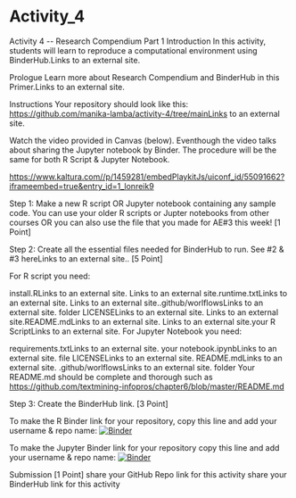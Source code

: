 # Activity_4
Activity 4 -- Research Compendium Part 1
Introduction
In this activity, students will learn to reproduce a computational environment using BinderHub.Links to an external site.

Prologue
Learn more about Research Compendium and BinderHub in this Primer.Links to an external site.

Instructions
Your repository should look like this: https://github.com/manika-lamba/activity-4/tree/mainLinks to an external site.

Watch the video provided in Canvas (below). Eventhough the video talks about sharing the Jupyter notebook by Binder. The procedure will be the same for both R Script & Jupyter Notebook.

https://www.kaltura.com//p/1459281/embedPlaykitJs/uiconf_id/55091662?iframeembed=true&entry_id=1_lonreik9


Step 1: Make a new R script OR Jupyter notebook containing any sample code. You can use your older R scripts or Jupter notebooks from other courses OR you can also use the file that you made for AE#3 this week! [1 Point]

Step 2:  Create all the essential files needed for BinderHub to run. See #2 & #3 hereLinks to an external site.. [5 Point]

For R script you need:

install.RLinks to an external site.
Links to an external site.runtime.txtLinks to an external site.
Links to an external site..github/worlflowsLinks to an external site. folder
LICENSELinks to an external site.
Links to an external site.README.mdLinks to an external site.
Links to an external site.your R ScriptLinks to an external site.
For Jupyter Notebook you need:

requirements.txtLinks to an external site.
your notebook.ipynbLinks to an external site. file
LICENSELinks to an external site.
README.mdLinks to an external site.
.github/worlflowsLinks to an external site. folder
Your README.md should be complete and thorough such as https://github.com/textmining-infopros/chapter6/blob/master/README.md

Step 3: Create the BinderHub link. [3 Point]

To make the R Binder link for your repository, copy this line and add your username & repo name: [![Binder](http://mybinder.org/badge_logo.svg)](http://mybinder.org/v2/gh/your_username/your_reponame/main?urlpath=rstudio)

To make the Jupyter Binder link for your repository copy this line and add your username & repo name: [![Binder](http://mybinder.org/badge_logo.svg)](http://mybinder.org/v2/gh/your_username/your_reponame/main?filepath=filename.ipynb)

Submission [1 Point]
share your GitHub Repo link for this activity
share your BinderHub link for this activity 
